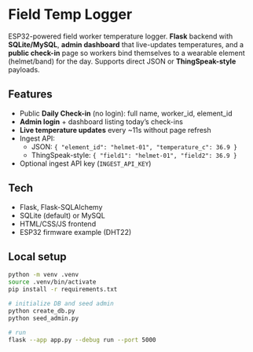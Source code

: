 # Field Temp Logger

ESP32-powered field worker temperature logger. **Flask** backend with **SQLite/MySQL**, **admin dashboard** that live-updates temperatures, and a **public check-in** page so workers bind themselves to a wearable element (helmet/band) for the day. Supports direct JSON or **ThingSpeak-style** payloads.

## Features
- Public **Daily Check-in** (no login): full name, worker_id, element_id
- **Admin login** + dashboard listing today’s check-ins
- **Live temperature updates** every ~11s without page refresh
- Ingest API:
  - JSON: `{ "element_id": "helmet-01", "temperature_c": 36.9 }`
  - ThingSpeak-style: `{ "field1": "helmet-01", "field2": 36.9 }`
- Optional ingest API key (`INGEST_API_KEY`)

## Tech
- Flask, Flask-SQLAlchemy
- SQLite (default) or MySQL
- HTML/CSS/JS frontend
- ESP32 firmware example (DHT22)

## Local setup
```bash
python -m venv .venv
source .venv/bin/activate
pip install -r requirements.txt

# initialize DB and seed admin
python create_db.py
python seed_admin.py

# run
flask --app app.py --debug run --port 5000

